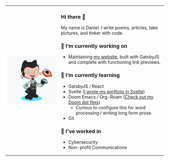 <table border="0" cellspacing="0" cellpadding="0">
  <tr>
    <td>
<img src="https://github.com/dschapman/dschapman/blob/master/daniel-octocat.png" alt="my octocat" width="400"/>
    </td>
  <td>
  
### Hi there 👋 

My name is Daniel. I write poems, articles, take pictures, and tinker with code.

### 🔭 I’m currently working on 
- Maintaining [my website](/dschapman/my-website), built with GatsbyJS and complete with functioning link previews.

### 🌱 I’m currently learning 
- GatsbyJS / React
- Svelte ([I wrote my portfolio in Svelte](https://danielchapman.dev))
- Doom Emacs / Org-Roam ([Check out my Doom dot files](https://github.com/dschapman/.dot_files/tree/master/.doom.d))
  - Curious to configure this for word processing / writing long form prose.
- Git

### 💼 I've worked in
- Cybersecurity
- Non-profit Communications

</td>
</tr>
</table>



